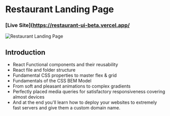 # Restaurant Landing Page

### [Live Site](https://restaurant-ui-beta.vercel.app/

![Restaurant Landing Page](https://i.ibb.co/5jxBKpw/image.png)

## Introduction

- React Functional components and their reusability
- React file and folder structure
- Fundamental CSS properties to master flex & grid
- Fundamentals of the CSS BEM Model
- From soft and pleasant animations to complex gradients
- Perfectly placed media queries for satisfactory responsiveness covering almost devices
- And at the end you'll learn how to deploy your websites to extremely fast servers and give them a custom domain name.
